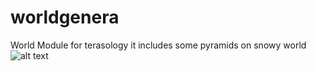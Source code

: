 # worldgenera

World Module for terasology it includes some pyramids on snowy world
![alt text](https://www.github.com/ujjman/worldgenera/master/images/Capture.PNG)
